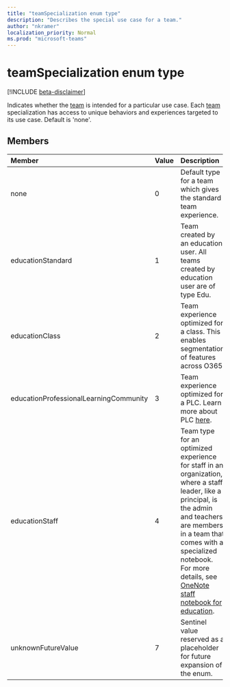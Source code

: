 ```yaml
---
title: "teamSpecialization enum type"
description: "Describes the special use case for a team."
author: "nkramer"
localization_priority: Normal
ms.prod: "microsoft-teams"
---
```


# teamSpecialization enum type

[!INCLUDE [beta-disclaimer](../../includes/beta-disclaimer.md)]

Indicates whether the [team](../resources/team.md) is intended for a particular use case. Each [team](../resources/team.md) specialization has access to unique behaviors and experiences targeted to its use case. Default is 'none'.

## Members

| Member             | Value | Description                                                                |
| :----------------- | :---- | :------------------------------------------------------------------------- |
| none               | 0     | Default type for a team which gives the standard team experience.          |
| educationStandard  | 1     | Team created by an education user. All teams created by education user are of type Edu. |
| educationClass     | 2     | Team experience optimized for a class. This enables segmentation of features across O365. |
| educationProfessionalLearningCommunity | 3 | Team experience optimized for a PLC. Learn more about PLC [here](https://en.wikipedia.org/wiki/Professional_learning_community). |
| educationStaff     | 4     |  Team type for an optimized experience for staff in an organization, where a staff leader, like a principal, is the admin and teachers are members in a team that comes with a specialized notebook. For more details, see [OneNote staff notebook for education](https://www.onenote.com/staffnotebookedu). |
| unknownFutureValue | 7     | Sentinel value reserved as a placeholder for future expansion of the enum. |
